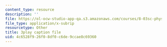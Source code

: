 ```yaml
---
content_type: resource
description: ''
file: https://ol-ocw-studio-app-qa.s3.amazonaws.com/courses/8-03sc-physics-iii-vibrations-and-waves-fall-2016/4c6528f926f08df0c6de9ccae8c69360_VkbtIDSHfSc.srt
file_type: application/x-subrip
resourcetype: Other
title: 3play caption file
uid: 4c6528f9-26f0-8df0-c6de-9ccae8c69360
---
```

